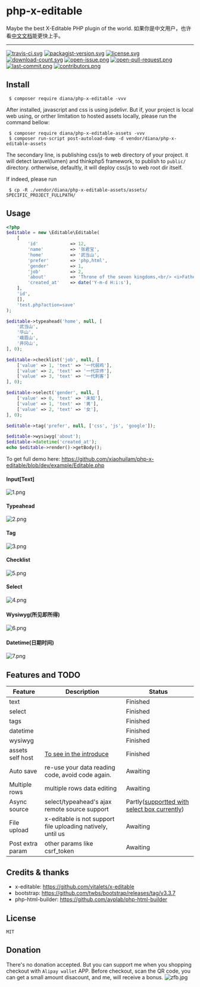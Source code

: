 # php-x-editable

Maybe the best X-Editable PHP plugin of the world. 如果你是中文用户，也许看[中文文档](README_cn.md)能更快上手。


---
[![travis-ci.svg](https://img.shields.io/travis/xiaohuilam/php-x-editable/master.svg?style=flat-square)](https://travis-ci.org/xiaohuilam/php-x-editable) 
[![packagist-version.svg](https://img.shields.io/packagist/v/diana/php-x-editable.svg?style=flat-square)](https://packagist.org/packages/diana/php-x-editable)
[![license.svg](https://img.shields.io/badge/license-MIT-brightgreen.svg?style=flat-square)](https://github.com/xiaohuilam/php-x-editable/blob/master/LICENSE)
[![download-count.svg](https://img.shields.io/packagist/dt/diana/php-x-editable.svg?style=flat-square)](https://packagist.org/packages/diana/php-x-editable) 
[![open-issue.png](https://img.shields.io/github/issues/xiaohuilam/php-x-editable.svg?style=flat-square)](https://github.com/xiaohuilam/php-x-editable/issues) 
[![open-pull-request.png](https://img.shields.io/github/issues-pr/xiaohuilam/php-x-editable.svg?style=flat-square)](https://github.com/xiaohuilam/php-x-editable/pulls) 
[![last-commit.png](https://img.shields.io/github/last-commit/xiaohuilam/php-x-editable.svg?style=flat-square)](https://github.com/xiaohuilam/php-x-editable/commits) 
[![contributors.png](https://img.shields.io/github/contributors/xiaohuilam/php-x-editabl.svg?style=flat-square)](https://github.com/xiaohuilam/php-x-editable/graphs/contributors)


## Install

```
 $ composer require diana/php-x-editable -vvv
```

After installed, javascript and css is using jsdelivr.
But if, your project is local web using, or orther limitation to hosted assets locally,
please run the command bellow:

```
 $ composer require diana/php-x-editable-assets -vvv
 $ composer run-script post-autoload-dump -d vendor/diana/php-x-editable-assets
```

The secondary line, is publishing css/js to web directory of your project. it will detect laravel(lumen)
and thinkphp5 framework, to publish to `public/` directory.
ortherwise, defaultly, it will deploy css/js to web root dir itself.

If indeed, please run

```
 $ cp -R ./vendor/diana/php-x-editable-assets/assets/ SPECIFIC_PROJECT_FULLPATH/
```


## Usage

```php
<?php
$editable = new \Editable\Editable(
    [
        'id'            => 12,
        'name'          => '张君宝',
        'home'          => '武当山',
        'prefer'        => 'php,html',
        'gender'        => 1,
        'job'           => 2,
        'about'         => 'Throne of the seven kingdoms,<br/> <i>Father of the dragon</i>, <b>stormborn</b>, <u>unburn</u>.',
        'created_at'    => date('Y-m-d H:i:s'),
    ], 
    'id', 
    [], 
    'test.php?action=save'
);

$editable->typeahead('home', null, [
    '武当山',
    '华山',
    '峨眉山',
    '井冈山',
], 0);

$editable->checklist('job', null, [
    ['value' => 1, 'text' => '一代弱鸡'],
    ['value' => 2, 'text' => '一代宗师'],
    ['value' => 3, 'text' => '一代刺客']
], 0);

$editable->select('gender', null, [
    ['value' => 0, 'text' => '未知'],
    ['value' => 1, 'text' => '男'],
    ['value' => 2, 'text' => '女'],
], 0);

$editable->tag('prefer', null, ['css', 'js', 'google']);

$editable->wysiwyg('about');
$editable->datetime('created_at');
echo $editable->render()->getBody();
```

To get full demo here: https://github.com/xiaohuilam/php-x-editable/blob/dev/example/Editable.php


#### Input[Text]
![1.png](https://ooo.0o0.ooo/2017/11/09/5a042ab5a73db.png)

#### Typeahead
![2.png](https://ooo.0o0.ooo/2017/11/09/5a042ab5cc6a1.png)

#### Tag
![3.png](https://ooo.0o0.ooo/2017/11/09/5a042ab5cf328.png)

#### Checklist
![5.png](https://ooo.0o0.ooo/2017/11/09/5a042ab5e86fd.png)

#### Select
![4.png](https://ooo.0o0.ooo/2017/11/09/5a042ab5f2f18.png)

#### Wysiwyg(所见即所得)
![6.png](https://ooo.0o0.ooo/2017/11/09/5a042ab6068d1.png)

#### Datetime(日期时间)
![7.png](https://ooo.0o0.ooo/2017/11/09/5a042ab610250.png)



## Features and TODO

|Feature |Description |Status |
|--|--|--|
|text | |Finished|
|select | |Finished|
|tags | |Finished|
|datetime| |Finished|
|wysiwyg| |Finished|
| assets self host | [To see in the introduce](https://github.com/xiaohuilam/php-x-editable#install)|Finished|
|Auto save| re-use your data reading code, avoid code again. | Awaiting |
|Multiple rows|multiple rows data editing | Awaiting|
|Async source |select/typeahead's ajax remote source support| Partly([supportted with select box currently](https://github.com/xiaohuilam/php-x-editable/blob/dev/example/Editable.php#L47))|
|File upload |x-editable is not support file uploading natively, until us| Awaiting|
|Post extra param|other params like csrf_token|Awaiting|

## Credits & thanks

 - x-editable: https://github.com/vitalets/x-editable
 - bootstrap: https://github.com/twbs/bootstrap/releases/tag/v3.3.7
 - php-html-builder: https://github.com/avplab/php-html-builder

## License

```
MIT
```


## Donation

There's no donation accepted.
But you can support me when you shopping checkout with `Alipay wallet`  APP.
Before checkout, scan the QR code, you can get a small amount disacount, and me, will receive a bonus.
![zfb.jpg](https://i.loli.net/2017/11/16/5a0d3d6f957bc.jpg)
